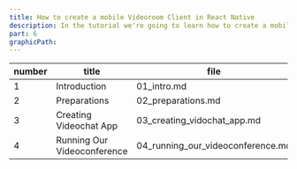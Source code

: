 ```yaml
---
title: How to create a mobile Videoroom Client in React Native
description: In the tutorial we're going to learn how to create a mobile client app using `react_native_membrane_webrtc` library and connect it with Videoroom server
part: 6
graphicPath:
---
```


| number | title                        | file                               |
| ------ | ---------------------------- | ---------------------------------- |
| 1      | Introduction                 | 01_intro.md                        |
| 2      | Preparations                 | 02_preparations.md                 |
| 3      | Creating Videochat App       | 03_creating_vidochat_app.md        |
| 4      | Running Our Videoconference  | 04_running_our_videoconference.md  |
